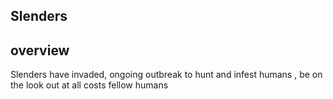 ## Slenders

## overview

Slenders have invaded, ongoing outbreak to hunt and infest humans , be on the look out at all costs fellow humans
